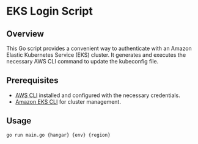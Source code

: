 # EKS Login Script

## Overview

This Go script provides a convenient way to authenticate with an Amazon Elastic Kubernetes Service (EKS) cluster. It generates and executes the necessary AWS CLI command to update the kubeconfig file.

## Prerequisites

- [AWS CLI](https://aws.amazon.com/cli/) installed and configured with the necessary credentials.
- [Amazon EKS CLI](https://docs.aws.amazon.com/eks/latest/userguide/getting-started-eksctl.html) for cluster management.

## Usage

```bash
go run main.go {hangar} {env} {region}
```